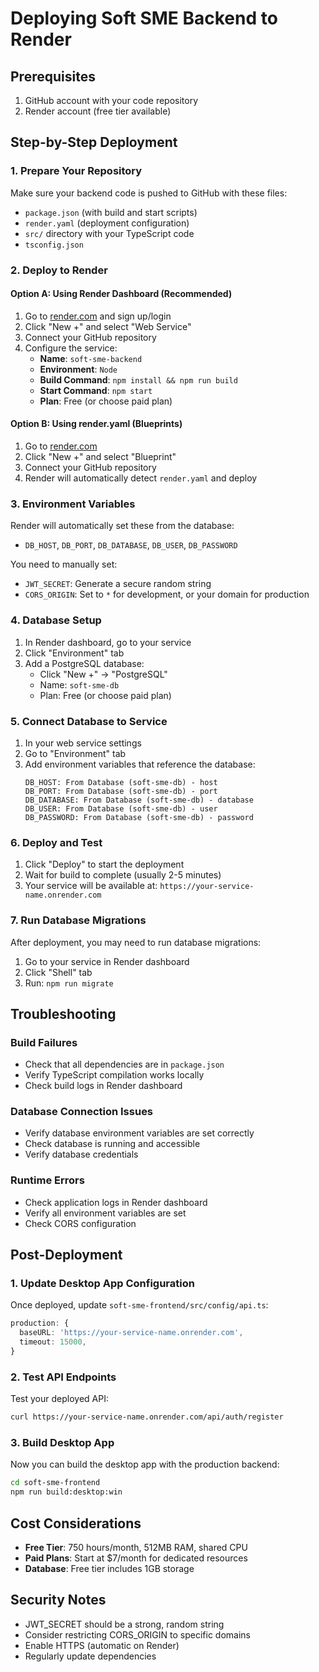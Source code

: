 # Deploying Soft SME Backend to Render

## Prerequisites
1. GitHub account with your code repository
2. Render account (free tier available)

## Step-by-Step Deployment

### 1. Prepare Your Repository
Make sure your backend code is pushed to GitHub with these files:
- `package.json` (with build and start scripts)
- `render.yaml` (deployment configuration)
- `src/` directory with your TypeScript code
- `tsconfig.json`

### 2. Deploy to Render

#### Option A: Using Render Dashboard (Recommended)
1. Go to [render.com](https://render.com) and sign up/login
2. Click "New +" and select "Web Service"
3. Connect your GitHub repository
4. Configure the service:
   - **Name**: `soft-sme-backend`
   - **Environment**: `Node`
   - **Build Command**: `npm install && npm run build`
   - **Start Command**: `npm start`
   - **Plan**: Free (or choose paid plan)

#### Option B: Using render.yaml (Blueprints)
1. Go to [render.com](https://render.com)
2. Click "New +" and select "Blueprint"
3. Connect your GitHub repository
4. Render will automatically detect `render.yaml` and deploy

### 3. Environment Variables
Render will automatically set these from the database:
- `DB_HOST`, `DB_PORT`, `DB_DATABASE`, `DB_USER`, `DB_PASSWORD`

You need to manually set:
- `JWT_SECRET`: Generate a secure random string
- `CORS_ORIGIN`: Set to `*` for development, or your domain for production

### 4. Database Setup
1. In Render dashboard, go to your service
2. Click "Environment" tab
3. Add a PostgreSQL database:
   - Click "New +" → "PostgreSQL"
   - Name: `soft-sme-db`
   - Plan: Free (or choose paid plan)

### 5. Connect Database to Service
1. In your web service settings
2. Go to "Environment" tab
3. Add environment variables that reference the database:
   ```
   DB_HOST: From Database (soft-sme-db) - host
   DB_PORT: From Database (soft-sme-db) - port
   DB_DATABASE: From Database (soft-sme-db) - database
   DB_USER: From Database (soft-sme-db) - user
   DB_PASSWORD: From Database (soft-sme-db) - password
   ```

### 6. Deploy and Test
1. Click "Deploy" to start the deployment
2. Wait for build to complete (usually 2-5 minutes)
3. Your service will be available at: `https://your-service-name.onrender.com`

### 7. Run Database Migrations
After deployment, you may need to run database migrations:
1. Go to your service in Render dashboard
2. Click "Shell" tab
3. Run: `npm run migrate`

## Troubleshooting

### Build Failures
- Check that all dependencies are in `package.json`
- Verify TypeScript compilation works locally
- Check build logs in Render dashboard

### Database Connection Issues
- Verify database environment variables are set correctly
- Check database is running and accessible
- Verify database credentials

### Runtime Errors
- Check application logs in Render dashboard
- Verify all environment variables are set
- Check CORS configuration

## Post-Deployment

### 1. Update Desktop App Configuration
Once deployed, update `soft-sme-frontend/src/config/api.ts`:
```typescript
production: {
  baseURL: 'https://your-service-name.onrender.com',
  timeout: 15000,
}
```

### 2. Test API Endpoints
Test your deployed API:
```bash
curl https://your-service-name.onrender.com/api/auth/register
```

### 3. Build Desktop App
Now you can build the desktop app with the production backend:
```bash
cd soft-sme-frontend
npm run build:desktop:win
```

## Cost Considerations
- **Free Tier**: 750 hours/month, 512MB RAM, shared CPU
- **Paid Plans**: Start at $7/month for dedicated resources
- **Database**: Free tier includes 1GB storage

## Security Notes
- JWT_SECRET should be a strong, random string
- Consider restricting CORS_ORIGIN to specific domains
- Enable HTTPS (automatic on Render)
- Regularly update dependencies 